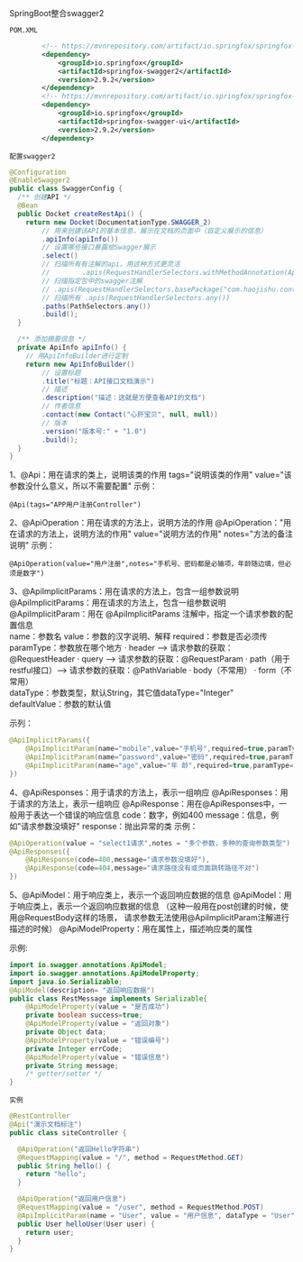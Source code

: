 SpringBoot整合swagger2

`POM.XML`

```xml
        <!-- https://mvnrepository.com/artifact/io.springfox/springfox-swagger2 -->
        <dependency>
            <groupId>io.springfox</groupId>
            <artifactId>springfox-swagger2</artifactId>
            <version>2.9.2</version>
        </dependency>
        <!-- https://mvnrepository.com/artifact/io.springfox/springfox-swagger-ui -->
        <dependency>
            <groupId>io.springfox</groupId>
            <artifactId>springfox-swagger-ui</artifactId>
            <version>2.9.2</version>
        </dependency>
```

`配置swagger2`

```java
@Configuration
@EnableSwagger2
public class SwaggerConfig {
  /** 创建API */
  @Bean
  public Docket createRestApi() {
    return new Docket(DocumentationType.SWAGGER_2)
        // 用来创建该API的基本信息，展示在文档的页面中（自定义展示的信息）
        .apiInfo(apiInfo())
        // 设置哪些接口暴露给Swagger展示
        .select()
        // 扫描所有有注解的api，用这种方式更灵活
        //        .apis(RequestHandlerSelectors.withMethodAnnotation(ApiOperation.class))
        // 扫描指定包中的swagger注解
        // .apis(RequestHandlerSelectors.basePackage("com.haojishu.controller"))
        // 扫描所有 .apis(RequestHandlerSelectors.any())
        .paths(PathSelectors.any())
        .build();
  }

  /** 添加摘要信息 */
  private ApiInfo apiInfo() {
    // 用ApiInfoBuilder进行定制
    return new ApiInfoBuilder()
        // 设置标题
        .title("标题：API接口文档演示")
        // 描述
        .description("描述：这就是方便查看API的文档")
        // 作者信息
        .contact(new Contact("心肝宝贝", null, null))
        // 版本
        .version("版本号:" + "1.0")
        .build();
  }
}
```



1、@Api：用在请求的类上，说明该类的作用
   tags="说明该类的作用"
   value="该参数没什么意义，所以不需要配置"
示例：

```
@Api(tags="APP用户注册Controller")
```

2、@ApiOperation：用在请求的方法上，说明方法的作用
@ApiOperation："用在请求的方法上，说明方法的作用"
  value="说明方法的作用"
  notes="方法的备注说明"
示例：

```
@ApiOperation(value="用户注册",notes="手机号、密码都是必输项，年龄随边填，但必须是数字")
```

3、@ApiImplicitParams：用在请求的方法上，包含一组参数说明
   @ApiImplicitParams：用在请求的方法上，包含一组参数说明
   @ApiImplicitParam：用在 @ApiImplicitParams 注解中，指定一个请求参数的配置信息    
    name：参数名
    value：参数的汉字说明、解释
    required：参数是否必须传
    paramType：参数放在哪个地方
      · header --> 请求参数的获取：@RequestHeader
      · query --> 请求参数的获取：@RequestParam
      · path（用于restful接口）--> 请求参数的获取：@PathVariable
      · body（不常用）
      · form（不常用）   
    dataType：参数类型，默认String，其它值dataType="Integer"    
    defaultValue：参数的默认值

示列：

```java
@ApiImplicitParams({
    @ApiImplicitParam(name="mobile",value="手机号",required=true,paramType="form"),
    @ApiImplicitParam(name="password",value="密码",required=true,paramType="form"),
    @ApiImplicitParam(name="age",value="年 龄",required=true,paramType="form",dataType="Integer")
})
```

4、@ApiResponses：用于请求的方法上，表示一组响应
   @ApiResponses：用于请求的方法上，表示一组响应
   @ApiResponse：用在@ApiResponses中，一般用于表达一个错误的响应信息
    code：数字，例如400
    message：信息，例如"请求参数没填好"
    response：抛出异常的类
示例：

```java
@ApiOperation(value = "select1请求",notes = "多个参数，多种的查询参数类型")
@ApiResponses({
    @ApiResponse(code=400,message="请求参数没填好"),
    @ApiResponse(code=404,message="请求路径没有或页面跳转路径不对")
})
```


5、@ApiModel：用于响应类上，表示一个返回响应数据的信息
   @ApiModel：用于响应类上，表示一个返回响应数据的信息
      （这种一般用在post创建的时候，使用@RequestBody这样的场景，
      请求参数无法使用@ApiImplicitParam注解进行描述的时候）
   @ApiModelProperty：用在属性上，描述响应类的属性


示例:

```java
import io.swagger.annotations.ApiModel;
import io.swagger.annotations.ApiModelProperty;
import java.io.Serializable;
@ApiModel(description= "返回响应数据")
public class RestMessage implements Serializable{
    @ApiModelProperty(value = "是否成功")
    private boolean success=true;
    @ApiModelProperty(value = "返回对象")
    private Object data;
    @ApiModelProperty(value = "错误编号")
    private Integer errCode;
    @ApiModelProperty(value = "错误信息")
    private String message;
    /* getter/setter */
}
```

 

`实例`

```java
@RestController
@Api("演示文档标注")
public class siteController {

  @ApiOperation("返回Hello字符串")
  @RequestMapping(value = "/", method = RequestMethod.GET)
  public String hello() {
    return "hello";
  }

  @ApiOperation("返回用户信息")
  @RequestMapping(value = "/user", method = RequestMethod.POST)
  @ApiImplicitParam(name = "User", value = "用户信息", dataType = "User")
  public User helloUser(User user) {
    return user;
  }
}
```

